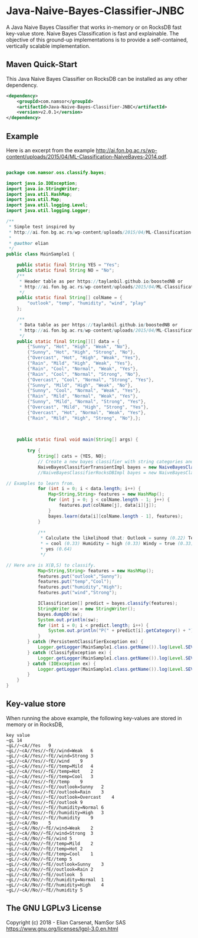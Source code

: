 # Java-Naive-Bayes-Classifier-JNBC
A Java Naive Bayes Classifier that works in-memory or on RocksDB fast key-value store. Naive Bayes Classification is fast and explainable. The objective of this ground-up implementations is to provide a self-contained, vertically scalable implementation.  

Maven Quick-Start
------------------

This Java Naive Bayes Classifier on RocksDB can be installed as any other dependency.

```xml
<dependency>
    <groupId>com.namsor</groupId>
    <artifactId>Java-Naive-Bayes-Classifier-JNBC</artifactId>
    <version>v2.0.1</version>
</dependency>
```

Example
------------------

Here is an excerpt from the example http://ai.fon.bg.ac.rs/wp-content/uploads/2015/04/ML-Classification-NaiveBayes-2014.pdf. 

```java

package com.namsor.oss.classify.bayes;

import java.io.IOException;
import java.io.StringWriter;
import java.util.HashMap;
import java.util.Map;
import java.util.logging.Level;
import java.util.logging.Logger;

/**
 * Simple test inspired by
 * http://ai.fon.bg.ac.rs/wp-content/uploads/2015/04/ML-Classification-NaiveBayes-2014.pdf
 *
 * @author elian
 */
public class MainSample1 {

    public static final String YES = "Yes";
    public static final String NO = "No";
    /**
     * Header table as per https://taylanbil.github.io/boostedNB or
     * http://ai.fon.bg.ac.rs/wp-content/uploads/2015/04/ML-Classification-NaiveBayes-2014.pdf
     */
    public static final String[] colName = {
        "outlook", "temp", "humidity", "wind", "play"
    };

    /**
     * Data table as per https://taylanbil.github.io/boostedNB or
     * http://ai.fon.bg.ac.rs/wp-content/uploads/2015/04/ML-Classification-NaiveBayes-2014.pdf
     */
    public static final String[][] data = {
        {"Sunny", "Hot", "High", "Weak", "No"},
        {"Sunny", "Hot", "High", "Strong", "No"},
        {"Overcast", "Hot", "High", "Weak", "Yes"},
        {"Rain", "Mild", "High", "Weak", "Yes"},
        {"Rain", "Cool", "Normal", "Weak", "Yes"},
        {"Rain", "Cool", "Normal", "Strong", "No"},
        {"Overcast", "Cool", "Normal", "Strong", "Yes"},
        {"Sunny", "Mild", "High", "Weak", "No"},
        {"Sunny", "Cool", "Normal", "Weak", "Yes"},
        {"Rain", "Mild", "Normal", "Weak", "Yes"},
        {"Sunny", "Mild", "Normal", "Strong", "Yes"},
        {"Overcast", "Mild", "High", "Strong", "Yes"},
        {"Overcast", "Hot", "Normal", "Weak", "Yes"},
        {"Rain", "Mild", "High", "Strong", "No"},};

    
    
    public static final void main(String[] args) {
        
        try {
            String[] cats = {YES, NO};
            // Create a new bayes classifier with string categories and string features.
            NaiveBayesClassifierTransientImpl bayes = new NaiveBayesClassifierTransientImpl("tennis", cats);
            //NaiveBayesClassifierRocksDBImpl bayes = new NaiveBayesClassifierRocksDBImpl("intro", cats, ".", 100);

// Examples to learn from.
            for (int i = 0; i < data.length; i++) {
                Map<String,String> features = new HashMap();
                for (int j = 0; j < colName.length - 1; j++) {
                    features.put(colName[j], data[i][j]);
                }
                bayes.learn(data[i][colName.length - 1], features);
            }
			
            /**
             * Calculate the likelihood that: Outlook = sunny (0.22) Temperature
             * = cool (0.33) Humidity = high (0.33) Windy = true (0.33) Play =
             * yes (0.64)
             */

// Here are is X(B,S) to classify.
            Map<String,String> features = new HashMap();
            features.put("outlook","Sunny");
            features.put("temp","Cool");
            features.put("humidity","High");
            features.put("wind","Strong");

            IClassification[] predict = bayes.classify(features);
            StringWriter sw = new StringWriter();
            bayes.dumpDb(sw);
            System.out.println(sw);
            for (int i = 0; i < predict.length; i++) {
                System.out.println("P(" + predict[i].getCategory() + ")=" + predict[i].getProbability());
            }
        } catch (PersistentClassifierException ex) {
            Logger.getLogger(MainSample1.class.getName()).log(Level.SEVERE, null, ex);
        } catch (ClassifyException ex) {
            Logger.getLogger(MainSample1.class.getName()).log(Level.SEVERE, null, ex);
        } catch (IOException ex) {
            Logger.getLogger(MainSample1.class.getName()).log(Level.SEVERE, null, ex);
        }
    }
}

```
Key-value store
------------------
When running the above example, the following key-values are stored in memory or in RocksDB, 

```
key	value
~gL	14
~gL//~cA//Yes	9
~gL//~cA//Yes//~fE//wind=Weak	6
~gL//~cA//Yes//~fE//wind=Strong	3
~gL//~cA//Yes//~fE//wind	9
~gL//~cA//Yes//~fE//temp=Mild	4
~gL//~cA//Yes//~fE//temp=Hot	2
~gL//~cA//Yes//~fE//temp=Cool	3
~gL//~cA//Yes//~fE//temp	9
~gL//~cA//Yes//~fE//outlook=Sunny	2
~gL//~cA//Yes//~fE//outlook=Rain	3
~gL//~cA//Yes//~fE//outlook=Overcast	4
~gL//~cA//Yes//~fE//outlook	9
~gL//~cA//Yes//~fE//humidity=Normal	6
~gL//~cA//Yes//~fE//humidity=High	3
~gL//~cA//Yes//~fE//humidity	9
~gL//~cA//No	5
~gL//~cA//No//~fE//wind=Weak	2
~gL//~cA//No//~fE//wind=Strong	3
~gL//~cA//No//~fE//wind	5
~gL//~cA//No//~fE//temp=Mild	2
~gL//~cA//No//~fE//temp=Hot	2
~gL//~cA//No//~fE//temp=Cool	1
~gL//~cA//No//~fE//temp	5
~gL//~cA//No//~fE//outlook=Sunny	3
~gL//~cA//No//~fE//outlook=Rain	2
~gL//~cA//No//~fE//outlook	5
~gL//~cA//No//~fE//humidity=Normal	1
~gL//~cA//No//~fE//humidity=High	4
~gL//~cA//No//~fE//humidity	5

```

The GNU LGPLv3 License
------------------
Copyright (c) 2018 - Elian Carsenat, NamSor SAS
https://www.gnu.org/licenses/lgpl-3.0.en.html
